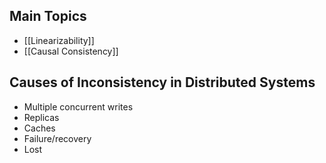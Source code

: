 
## Main Topics
- [[Linearizability]]
- [[Causal Consistency]]

## Causes of Inconsistency in Distributed Systems
- Multiple concurrent writes
- Replicas
- Caches
- Failure/recovery
- Lost